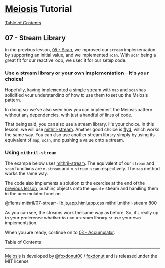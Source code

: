 # [Meiosis](http://meiosis.js.org) Tutorial

[Table of Contents](toc.html)

## 07 - Stream Library

In the previous lesson, [06 - Scan](06-scan-mithril.html), we improved our `stream` implementation
by supporting an initial value, and we implemented `scan`. With `scan` being a great fit for our
reactive loop, we used it for our setup code.

### Use a stream library or your own implementation - it's your choice!

Hopefully, having implemented a simple stream with `map` and `scan` has solidified your
understanding of how to use them to set up the Meiosis pattern.

In doing so, we've also seen how you can implement the Meiosis pattern without any dependencies,
with just a handful of lines of code.

That being said, you can also use a stream library. It's your choice. In this lesson, we will
use [mithril-stream](https://mithril.js.org/stream.html). Another good choice is
[flyd](https://github.com/paldepind/flyd), which works the same way. You can also use another
stream library simply by using its equivalent of `map`, `scan`, and pushing a value onto a
stream.

### Using `mithril-stream`

The example below uses [mithril-stream](https://mithril.js.org/stream.html). The equivalent
of our `stream` and `scan` functions are `m.stream` and `m.stream.scan` respectively. The `map`
method works the same way.

The code also implements a solution to the exercise at the end of the
[previous lesson](06-scan-mithril.html), pushing objects onto the `update` stream and handling
them in the accumulator function.

@flems mithril/07-stream-lib.js,app.html,app.css mithril,mithril-stream 800

As you can see, the streams work the same way as before. So, it's really up to your preference
whether to use a stream library or use your own implementation.

When you are ready, continue on to [08 - Accumulator](08-accumulator-mithril.html).

[Table of Contents](toc.html)

-----

[Meiosis](http://meiosis.js.org) is developed by [@foxdonut00](http://twitter.com/foxdonut00) / [foxdonut](https://github.com/foxdonut) and is released under the MIT license.
